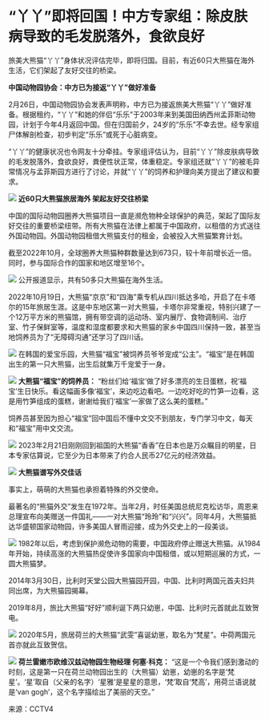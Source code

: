 # “丫丫”即将回国！中方专家组：除皮肤病导致的毛发脱落外，食欲良好

旅美大熊猫“丫丫”身体状况评估完毕，即将归国。目前，有近60只大熊猫在海外生活，它们架起了友好交往的桥梁。

**中国动物园协会：中方已为接返“丫丫”做好准备**

2月26日，中国动物园协会发表声明称，中方已为接返旅美大熊猫“丫丫”做好准备。根据租约，“丫丫”和她的伴侣“乐乐”于2003年来到美国田纳西州孟菲斯动物园，计划于今年4月返回中国。但在归国前夕，24岁的“乐乐”不幸去世。经专家组尸体解剖检查，初步判定“乐乐”或死于心脏病变。

“丫丫”的健康状况也令网友十分牵挂。专家组评估认为，目前“丫丫”除皮肤病导致的毛发脱落外，食欲良好，粪便性状正常，体重稳定。专家组还就“丫丫”的被毛异常情况与孟菲斯园方进行了讨论，并就“丫丫”的饲养和护理向美方提出了建议和要求。

![](https://inews.gtimg.com/news_bt/O2-VEQhSuUMiLhkQYZ_9m0drtbPu5JAz0NrGM2Lb81g8IAA/1000)
**近60只大熊猫旅居海外 架起友好交往桥梁**

中国的国际动物园圈养大熊猫项目一直是濒危物种全球保护的典范，架起了国际友好交往的重要桥梁纽带。所有大熊猫在法律上都属于中国政府，以租借的方式送往外国动物园。外国动物园租借大熊猫支付的租金，会被投入大熊猫繁育计划。

截至2022年10月，全球圈养大熊猫种群数量达到673只，较十年前增长近一倍。同时，参与国际合作的国家和地区增至16个。

![](https://inews.gtimg.com/om_bt/ORmaYa4H23nMC7GDClCLnXFmrIsLnBRE7Q_5DavYtupHAAA/1000)
公开报道显示，共有50多只大熊猫在海外生活。

2022年10月19日，大熊猫“京京”和“四海”乘专机从四川抵达多哈，开启了在卡塔尔的15年旅居生涯。这是中东地区第一对大熊猫，卡塔尔非常重视，特别兴建了一个12万平方米的熊猫馆，拥有带空调的运动场、室内展厅、食物调制间、治疗室、竹子保鲜室等，温度和湿度都要求和大熊猫的家乡中国四川保持一致，甚至当地饲养员为了“无障碍沟通”还学习了四川话。

![](https://inews.gtimg.com/om_bt/OVNVypsVawVETS-5pPBLFl9q_13GJsDfn0qZBC4K8qtgQAA/1000)
在韩国的爱宝乐园，大熊猫“福宝”被饲养员爷爷宠成“公主”。“福宝”是在韩国出生的第一只大熊猫，出生后就集万千宠爱于一身。

![](https://inews.gtimg.com/om_bt/OMZzcCQUfyoCjeWeJsIbW4ebbOZd-4lKLkZ4FGPdzAHSIAA/1000)
**大熊猫“福宝”的饲养员：**
“粉丝们给‘福宝’做了好多漂亮的生日蛋糕，祝‘福宝’生日快乐。看这幅画多像‘福宝’，来边吃边看吧。一边吃好吃的竹笋一边看，这是用竹笋组成的蛋糕，谢谢给我们‘福宝’一家做了这么美的蛋糕。”

饲养员甚至因为担心“福宝”回中国后不懂中文交不到朋友，专门学习中文，每天和“福宝”用中文交流。

![](https://inews.gtimg.com/om_bt/OiRhbkvVuMLWq11DpKpLmHMeUAmIiL9QbBXMDTGV4BdO8AA/1000)
2023年2月21日刚刚回到祖国的大熊猫“香香”在日本也是万众瞩目的明星，日本专家估算说，它至少为日本带来了约合人民币27亿元的经济效益。

![](https://inews.gtimg.com/om_bt/OjSI7KMKRzDviDYDS7oyd-9bxiKVF_TDvwjZlYVKCh5_UAA/1000)
**大熊猫谱写外交佳话**

事实上，萌萌的大熊猫也承担着特殊的外交使命。

最著名的“熊猫外交”发生在1972年。当年2月，时任美国总统尼克松访华，周恩来总理宣布向美赠送一件国礼——一对大熊猫“玲玲”和“兴兴”。同年4月，大熊猫抵达华盛顿国家动物园，许多美国人冒雨迎接，成为外交史上的一段美谈。

![](https://inews.gtimg.com/om_bt/OxyUqMs08r85h4FSwVN5Vt3O4k53hLlhY4Rw9WKqC9bH8AA/1000)
1982年以后，考虑到保护濒危动物的需要，中国政府停止赠送大熊猫。从1984年开始，持续高涨的大熊猫热促使许多国家向中国租借，或以短期巡展的方式，一圆大熊猫梦。

2014年3月30日，比利时天堂公园大熊猫园开园，中国、比利时两国元首夫妇共同出席，为大熊猫园揭幕。

2019年8月，旅比大熊猫“好好”顺利诞下两只幼崽，中国、比利时元首就此互致贺电。

![](https://inews.gtimg.com/om_bt/OFmUqaDCcCB6foMbaBzwHbT5SCSizhVNIFjAX-3EkNKjkAA/1000)
2020年5月，旅居荷兰的大熊猫“武雯”喜诞幼崽，取名为“梵星”。中荷两国元首亦就此互致贺信。

![](https://inews.gtimg.com/om_bt/OFqGQovMu7DeILTMZtt3Om9R4romMjdkqiGhj4M7I3r8gAA/1000)
**荷兰雷嫩市欧维汉兹动物园生物经理 何塞·科克：**
“这是一个令我们感到激动的时刻，这是第一只在荷兰动物园出生的（大熊猫）幼崽，幼崽的名字是‘梵星’。‘星’取自（父亲的名字）‘星雅’是星星的意思，‘梵’取自‘梵高’，用荷兰语说就是‘van
gogh’，这个名字描绘出了美丽的天空。”

来源：CCTV4

